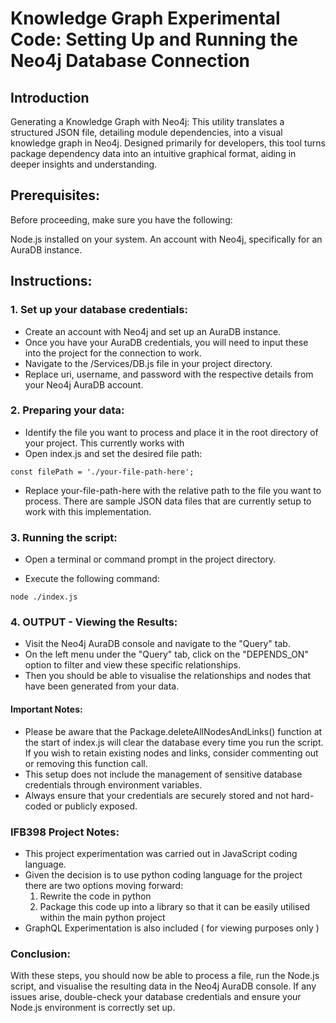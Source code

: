 # Knowledge Graph Experimental Code: Setting Up and Running the Neo4j Database Connection

## Introduction
Generating a Knowledge Graph with Neo4j:
This utility translates a structured JSON file, detailing module dependencies, into a visual knowledge graph in Neo4j. Designed primarily for developers, this tool turns package dependency data into an intuitive graphical format, aiding in deeper insights and understanding.

## Prerequisites:
Before proceeding, make sure you have the following:

Node.js installed on your system.
An account with Neo4j, specifically for an AuraDB instance.

## Instructions:
### 1. Set up your database credentials:
- Create an account with Neo4j and set up an AuraDB instance.
- Once you have your AuraDB credentials, you will need to input these into the project for the connection to work.
- Navigate to the /Services/DB.js file in your project directory.
- Replace uri, username, and password with the respective details from your Neo4j AuraDB account.

### 2. Preparing your data:
- Identify the file you want to process and place it in the root directory of your project. This currently works with
- Open index.js and set the desired file path:

`const filePath = './your-file-path-here';`

- Replace your-file-path-here with the relative path to the file you want to process. There are sample JSON data files that are currently setup to work with this implementation.

### 3. Running the script:
- Open a terminal or command prompt in the project directory.

- Execute the following command:

`node ./index.js`

### 4. OUTPUT - Viewing the Results:
- Visit the Neo4j AuraDB console and navigate to the "Query" tab.
- On the left menu under the "Query" tab, click on the "DEPENDS_ON" option to filter and view these specific relationships.
- Then you should be able to visualise the relationships and nodes that have been generated from your data. 

#### Important Notes:
- Please be aware that the Package.deleteAllNodesAndLinks() function at the start of index.js will clear the database every time you run the script. If you wish to retain existing nodes and links, consider commenting out or removing this function call.
- This setup does not include the management of sensitive database credentials through environment variables. 
- Always ensure that your credentials are securely stored and not hard-coded or publicly exposed.

### IFB398 Project Notes:
- This project experimentation was carried out in JavaScript coding language.
- Given the decision is to use python coding language for the project there are two options moving forward:
    1. Rewrite the code in python
    2. Package this code up into a library so that it can be easily utilised within the main python project
- GraphQL Experimentation is also included ( for viewing purposes only ) 
  
### Conclusion:
With these steps, you should now be able to process a file, run the Node.js script, and visualise the resulting data
in the Neo4j AuraDB console. If any issues arise, double-check your database credentials and ensure your Node.js environment is correctly set up.
